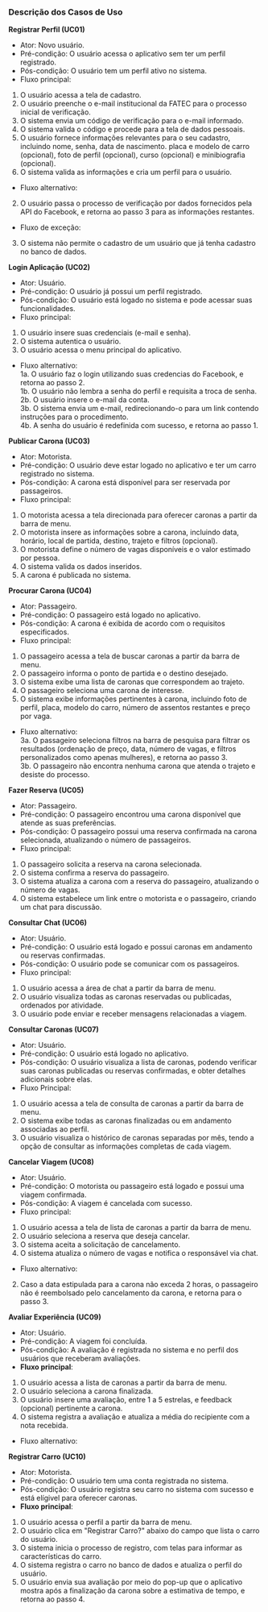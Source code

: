### Descrição dos Casos de Uso

**Registrar Perfil (UC01)**

- Ator: Novo usuário.
- Pré-condição: O usuário acessa o aplicativo sem ter um perfil registrado.
- Pós-condição: O usuário tem um perfil ativo no sistema.
- Fluxo principal:
1.  O usuário acessa a tela de cadastro.
2.  O usuário preenche o e-mail institucional da FATEC para o processo inicial de verificação.
3.  O sistema envia um código de verificação para o e-mail informado.
4.  O sistema valida o código e procede para a tela de dados pessoais.
5.  O usuário fornece informações relevantes para o seu cadastro, incluindo nome, senha, data de nascimento. placa e modelo de carro (opcional), foto de perfil (opcional), curso (opcional) e minibiografia (opcional).
6.  O sistema valida as informações e cria um perfil para o usuário.
- Fluxo alternativo:
2. O usuário passa o processo de verificação por dados fornecidos pela API do Facebook, e retorna ao passo 3 para as informações restantes.
- Fluxo de exceção:
3. O sistema não permite o cadastro de um usuário que já tenha cadastro no banco de dados.

**Login Aplicação (UC02)**

- Ator: Usuário.
- Pré-condição: O usuário já possui um perfil registrado.
- Pós-condição: O usuário está logado no sistema e pode acessar suas funcionalidades.
- Fluxo principal:
1.  O usuário insere suas credenciais (e-mail e senha).
2.  O sistema autentica o usuário.
3.  O usuário acessa o menu principal do aplicativo.
- Fluxo alternativo:  
1a. O usuário faz o login utilizando suas credencias do Facebook, e retorna ao passo 2.  
1b. O usuário não lembra a senha do perfil e requisita a troca de senha.  
2b. O usuário insere o e-mail da conta.  
3b. O sistema envia um e-mail, redirecionando-o para um link contendo instruções para o procedimento.  
4b. A senha do usuário é redefinida com sucesso, e retorna ao passo 1.

**Publicar Carona (UC03)**

- Ator: Motorista.
- Pré-condição: O usuário deve estar logado no aplicativo e ter um carro registrado no sistema.
- Pós-condição: A carona está disponível para ser reservada por passageiros.
- Fluxo principal:
1.  O motorista acessa a tela direcionada para oferecer caronas a partir da barra de menu.
2.  O motorista insere as informações sobre a carona, incluindo data, horário, local de partida, destino, trajeto e filtros (opcional).
3.  O motorista define o número de vagas disponíveis e o valor estimado por pessoa.
4.  O sistema valida os dados inseridos.
5.  A carona é publicada no sistema.

**Procurar Carona (UC04)**

- Ator: Passageiro.
- Pré-condição: O passageiro está logado no aplicativo.
- Pós-condição: A carona é exibida de acordo com o requisitos especificados.
- Fluxo principal:
1.  O passageiro acessa a tela de buscar caronas a partir da barra de menu.
2.  O passageiro informa o ponto de partida e o destino desejado.
3.  O sistema exibe uma lista de caronas que correspondem ao trajeto.
4.  O passageiro seleciona uma carona de interesse.
5.  O sistema exibe informações pertinentes à carona, incluindo foto de perfil, placa, modelo do carro, número de assentos restantes e preço por vaga.
- Fluxo alternativo:  
3a. O passageiro seleciona filtros na barra de pesquisa para filtrar os resultados (ordenação de preço, data, número de vagas, e filtros personalizados como apenas mulheres), e retorna ao passo 3.  
3b. O passageiro não encontra nenhuma carona que atenda o trajeto e desiste do processo.
  

**Fazer Reserva (UC05)**

- Ator: Passageiro.
- Pré-condição: O passageiro encontrou uma carona disponível que atende as suas preferências.
- Pós-condição: O passageiro possui uma reserva confirmada na carona selecionada, atualizando o número de passageiros.
- Fluxo principal:
1.  O passageiro solicita a reserva na carona selecionada.
2.  O sistema confirma a reserva do passageiro. 
3.  O sistema atualiza a carona com a reserva do passageiro, atualizando o número de vagas.
4.  O sistema estabelece um link entre o motorista e o passageiro, criando um chat para discussão.

**Consultar Chat (UC06)**

- Ator: Usuário.
- Pré-condição: O usuário está logado e possui caronas em andamento ou reservas confirmadas.
- Pós-condição: O usuário pode se comunicar com os passageiros.
- Fluxo principal:
1.  O usuário acessa a área de chat a partir da barra de menu.
2.  O usuário visualiza todas as caronas reservadas ou publicadas, ordenados por atividade.
3.  O usuário pode enviar e receber mensagens relacionadas a viagem.

**Consultar Caronas (UC07)**

- Ator: Usuário.
- Pré-condição: O usuário está logado no aplicativo.
- Pós-condição: O usuário visualiza a lista de caronas, podendo verificar suas caronas publicadas ou reservas confirmadas, e obter detalhes adicionais sobre elas.
- Fluxo Principal:
1. O usuário acessa a tela de consulta de caronas a partir da barra de menu.
2. O sistema exibe todas as caronas finalizadas ou em andamento associadas ao perfil.
3. O usuário visualiza o histórico de caronas separadas por mês, tendo a opção de consultar as informações completas de cada viagem.

**Cancelar Viagem (UC08)**

- Ator: Usuário.
- Pré-condição: O motorista ou passageiro está logado e possui uma viagem confirmada.
- Pós-condição: A viagem é cancelada com sucesso.
- Fluxo principal:
1. O usuário acessa a tela de lista de caronas a partir da barra de menu.
2. O usuário seleciona a reserva que deseja cancelar.
3. O sistema aceita a solicitação de cancelamento.
4. O sistema atualiza o número de vagas e notifica o responsável via chat.
- Fluxo alternativo:  
2. Caso a data estipulada para a carona não exceda 2 horas, o passageiro não é reembolsado pelo cancelamento da carona, e retorna para o passo 3.

**Avaliar Experiência (UC09)**

- Ator: Usuário.
- Pré-condição: A viagem foi concluída.
- Pós-condição: A avaliação é registrada no sistema e no perfil dos usuários que receberam avaliações.
- **Fluxo principal**:
1. O usuário acessa a lista de caronas a partir da barra de menu.
2. O usuário seleciona a carona finalizada.
3. O usuário insere uma avaliação, entre 1 a 5 estrelas, e feedback (opcional) pertinente a carona.
4. O sistema registra a avaliação e atualiza a média do recipiente com a nota recebida.
- Fluxo alternativo:

**Registrar Carro (UC10)**
- Ator: Motorista.
- Pré-condição: O usuário tem uma conta registrada no sistema.
- Pós-condição: O usuário registra seu carro no sistema com sucesso e está elígivel para oferecer caronas.
- **Fluxo principal**:
1. O usuário acessa o perfil a partir da barra de menu.
2. O usuário clica em "Registrar Carro?" abaixo do campo que lista o carro do usuário.
3. O sistema inicia o processo de registro, com telas para informar as características do carro.
4. O sistema registra o carro no banco de dados e atualiza o perfil do usuário.
1. O usuário envia sua avaliação por meio do pop-up que o aplicativo mostra após a finalização da carona sobre a estimativa de tempo, e retorna ao passo 4.
